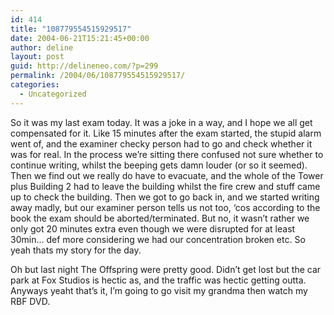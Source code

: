 ```yaml
---
id: 414
title: "108779554515929517"
date: 2004-06-21T15:21:45+00:00
author: deline
layout: post
guid: http://delineneo.com/?p=299
permalink: /2004/06/108779554515929517/
categories:
  - Uncategorized
---
```

So it was my last exam today. It was a joke in a way, and I hope we all get compensated for it. Like 15 minutes after the exam started, the stupid alarm went of, and the examiner checky person had to go and check whether it was for real. In the process we&#8217;re sitting there confused not sure whether to continue writing, whilst the beeping gets damn louder (or so it seemed). Then we find out we really do have to evacuate, and the whole of the Tower plus Building 2 had to leave the building whilst the fire crew and stuff came up to check the building. Then we got to go back in, and we started writing away madly, but our examiner person tells us not too, &#8216;cos according to the book the exam should be aborted/terminated. But no, it wasn&#8217;t rather we only got 20 minutes extra even though we were disrupted for at least 30min&#8230; def more considering we had our concentration broken etc. So yeah thats my story for the day.

Oh but last night The Offspring were pretty good. Didn&#8217;t get lost but the car park at Fox Studios is hectic as, and the traffic was hectic getting outta. Anyways yeaht that&#8217;s it, I&#8217;m going to go visit my grandma then watch my RBF DVD.